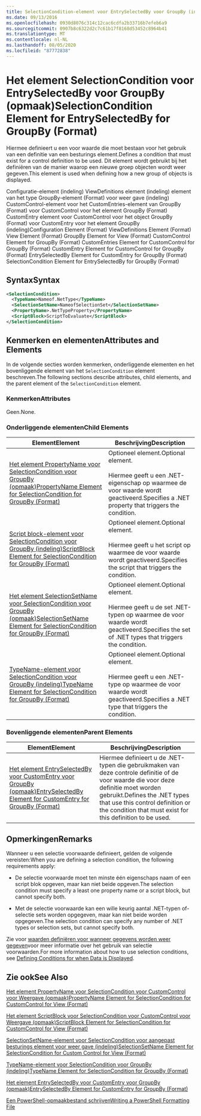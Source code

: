 ```yaml
---
title: SelectionCondition-element voor EntrySelectedBy voor GroupBy (indeling) | Microsoft Docs
ms.date: 09/13/2016
ms.openlocfilehash: 0930d8076c314c12cac6cdfa2b33716b7efeb6a9
ms.sourcegitcommit: 0907b8c6322d2c7c61b17f8168d53452c8964b41
ms.translationtype: MT
ms.contentlocale: nl-NL
ms.lasthandoff: 08/05/2020
ms.locfileid: "87772838"
---
```

# <a name="selectioncondition-element-for-entryselectedby-for-groupby-format"></a><span data-ttu-id="e2ef8-102">Het element SelectionCondition voor EntrySelectedBy voor GroupBy (opmaak)</span><span class="sxs-lookup"><span data-stu-id="e2ef8-102">SelectionCondition Element for EntrySelectedBy for GroupBy (Format)</span></span>

<span data-ttu-id="e2ef8-103">Hiermee definieert u een voor waarde die moet bestaan voor het gebruik van een definitie van een besturings element.</span><span class="sxs-lookup"><span data-stu-id="e2ef8-103">Defines a condition that must exist for a control definition to be used.</span></span> <span data-ttu-id="e2ef8-104">Dit element wordt gebruikt bij het definiëren van de manier waarop een nieuwe groep objecten wordt weer gegeven.</span><span class="sxs-lookup"><span data-stu-id="e2ef8-104">This element is used when defining how a new group of objects is displayed.</span></span>

<span data-ttu-id="e2ef8-105">Configuratie-element (indeling) ViewDefinitions element (indeling) element van het type GroupBy-element (Format) voor weer gave (indeling) CustomControl-element voor het CustomEntries-element van GroupBy (Format) voor CustomControl voor het element GroupBy (Format) CustomEntry element voor CustomControl voor het object GroupBy (Format) voor CustomEntry voor het element GroupBy (indeling)</span><span class="sxs-lookup"><span data-stu-id="e2ef8-105">Configuration Element (Format) ViewDefinitions Element (Format) View Element (Format) GroupBy Element for View (Format) CustomControl Element for GroupBy (Format) CustomEntries Element for CustomControl for GroupBy (Format) CustomEntry Element for CustomControl for GroupBy (Format) EntrySelectedBy Element for CustomEntry for GroupBy (Format) SelectionCondition Element for EntrySelectedBy for GroupBy (Format)</span></span>

## <a name="syntax"></a><span data-ttu-id="e2ef8-106">Syntax</span><span class="sxs-lookup"><span data-stu-id="e2ef8-106">Syntax</span></span>

```xml
<SelectionCondition>
  <TypeName>Nameof.NetType</TypeName>
  <SelectionSetName>NameofSelectionSet</SelectionSetName>
  <PropertyName>.NetTypeProperty</PropertyName>
  <ScriptBlock>ScriptToEvaluate</ScriptBlock>
</SelectionCondition>
```

## <a name="attributes-and-elements"></a><span data-ttu-id="e2ef8-107">Kenmerken en elementen</span><span class="sxs-lookup"><span data-stu-id="e2ef8-107">Attributes and Elements</span></span>

<span data-ttu-id="e2ef8-108">In de volgende secties worden kenmerken, onderliggende elementen en het bovenliggende element van het `SelectionCondition` element beschreven.</span><span class="sxs-lookup"><span data-stu-id="e2ef8-108">The following sections describe attributes, child elements, and the parent element of the `SelectionCondition` element.</span></span>

### <a name="attributes"></a><span data-ttu-id="e2ef8-109">Kenmerken</span><span class="sxs-lookup"><span data-stu-id="e2ef8-109">Attributes</span></span>

<span data-ttu-id="e2ef8-110">Geen.</span><span class="sxs-lookup"><span data-stu-id="e2ef8-110">None.</span></span>

### <a name="child-elements"></a><span data-ttu-id="e2ef8-111">Onderliggende elementen</span><span class="sxs-lookup"><span data-stu-id="e2ef8-111">Child Elements</span></span>

|<span data-ttu-id="e2ef8-112">Element</span><span class="sxs-lookup"><span data-stu-id="e2ef8-112">Element</span></span>|<span data-ttu-id="e2ef8-113">Beschrijving</span><span class="sxs-lookup"><span data-stu-id="e2ef8-113">Description</span></span>|
|-------------|-----------------|
|[<span data-ttu-id="e2ef8-114">Het element PropertyName voor SelectionCondition voor GroupBy (opmaak)</span><span class="sxs-lookup"><span data-stu-id="e2ef8-114">PropertyName Element for SelectionCondition for GroupBy (Format)</span></span>](./propertyname-element-for-selectioncondition-for-groupby-format.md)|<span data-ttu-id="e2ef8-115">Optioneel element.</span><span class="sxs-lookup"><span data-stu-id="e2ef8-115">Optional element.</span></span><br /><br /> <span data-ttu-id="e2ef8-116">Hiermee geeft u een .NET-eigenschap op waarmee de voor waarde wordt geactiveerd.</span><span class="sxs-lookup"><span data-stu-id="e2ef8-116">Specifies a .NET property that triggers the condition.</span></span>|
|[<span data-ttu-id="e2ef8-117">Script block-element voor SelectionCondition voor GroupBy (indeling)</span><span class="sxs-lookup"><span data-stu-id="e2ef8-117">ScriptBlock Element for SelectionCondition for GroupBy (Format)</span></span>](./scriptblock-element-for-selectioncondition-for-entryselectedby-for-groupby-format.md)|<span data-ttu-id="e2ef8-118">Optioneel element.</span><span class="sxs-lookup"><span data-stu-id="e2ef8-118">Optional element.</span></span><br /><br /> <span data-ttu-id="e2ef8-119">Hiermee geeft u het script op waarmee de voor waarde wordt geactiveerd.</span><span class="sxs-lookup"><span data-stu-id="e2ef8-119">Specifies the script that triggers the condition.</span></span>|
|[<span data-ttu-id="e2ef8-120">Het element SelectionSetName voor SelectionCondition voor GroupBy (opmaak)</span><span class="sxs-lookup"><span data-stu-id="e2ef8-120">SelectionSetName Element for SelectionCondition for GroupBy (Format)</span></span>](./selectionsetname-element-for-selectioncondition-for-groupby-format.md)|<span data-ttu-id="e2ef8-121">Optioneel element.</span><span class="sxs-lookup"><span data-stu-id="e2ef8-121">Optional element.</span></span><br /><br /> <span data-ttu-id="e2ef8-122">Hiermee geeft u de set .NET-typen op waarmee de voor waarde wordt geactiveerd.</span><span class="sxs-lookup"><span data-stu-id="e2ef8-122">Specifies the set of .NET types that triggers the condition.</span></span>|
|[<span data-ttu-id="e2ef8-123">TypeName-element voor SelectionCondition voor GroupBy (indeling)</span><span class="sxs-lookup"><span data-stu-id="e2ef8-123">TypeName Element for SelectionCondition for GroupBy  (Format)</span></span>](./typename-element-for-selectioncondition-for-groupby-format.md)|<span data-ttu-id="e2ef8-124">Optioneel element.</span><span class="sxs-lookup"><span data-stu-id="e2ef8-124">Optional element.</span></span><br /><br /> <span data-ttu-id="e2ef8-125">Hiermee geeft u een .NET-type op waarmee de voor waarde wordt geactiveerd.</span><span class="sxs-lookup"><span data-stu-id="e2ef8-125">Specifies a .NET type that triggers the condition.</span></span>|

### <a name="parent-elements"></a><span data-ttu-id="e2ef8-126">Bovenliggende elementen</span><span class="sxs-lookup"><span data-stu-id="e2ef8-126">Parent Elements</span></span>

|<span data-ttu-id="e2ef8-127">Element</span><span class="sxs-lookup"><span data-stu-id="e2ef8-127">Element</span></span>|<span data-ttu-id="e2ef8-128">Beschrijving</span><span class="sxs-lookup"><span data-stu-id="e2ef8-128">Description</span></span>|
|-------------|-----------------|
|[<span data-ttu-id="e2ef8-129">Het element EntrySelectedBy voor CustomEntry voor GroupBy (opmaak)</span><span class="sxs-lookup"><span data-stu-id="e2ef8-129">EntrySelectedBy Element for CustomEntry for GroupBy (Format)</span></span>](./entryselectedby-element-for-customentry-for-groupby-format.md)|<span data-ttu-id="e2ef8-130">Hiermee definieert u de .NET-typen die gebruikmaken van deze controle definitie of de voor waarde die voor deze definitie moet worden gebruikt.</span><span class="sxs-lookup"><span data-stu-id="e2ef8-130">Defines the .NET types that use this control definition or the condition that must exist for this definition to be used.</span></span>|

## <a name="remarks"></a><span data-ttu-id="e2ef8-131">Opmerkingen</span><span class="sxs-lookup"><span data-stu-id="e2ef8-131">Remarks</span></span>

<span data-ttu-id="e2ef8-132">Wanneer u een selectie voorwaarde definieert, gelden de volgende vereisten:</span><span class="sxs-lookup"><span data-stu-id="e2ef8-132">When you are defining a selection condition, the following requirements apply:</span></span>

- <span data-ttu-id="e2ef8-133">De selectie voorwaarde moet ten minste één eigenschaps naam of een script blok opgeven, maar kan niet beide opgeven.</span><span class="sxs-lookup"><span data-stu-id="e2ef8-133">The selection condition must specify a least one property name or a script block, but cannot specify both.</span></span>

- <span data-ttu-id="e2ef8-134">Met de selectie voorwaarde kan een wille keurig aantal .NET-typen of-selectie sets worden opgegeven, maar kan niet beide worden opgegeven.</span><span class="sxs-lookup"><span data-stu-id="e2ef8-134">The selection condition can specify any number of .NET types or selection sets, but cannot specify both.</span></span>

<span data-ttu-id="e2ef8-135">Zie voor [waarden definiëren voor wanneer gegevens worden weer gegeven](./defining-conditions-for-displaying-data.md)voor meer informatie over het gebruik van selectie voorwaarden.</span><span class="sxs-lookup"><span data-stu-id="e2ef8-135">For more information about how to use selection conditions, see [Defining Conditions for when Data is Displayed](./defining-conditions-for-displaying-data.md).</span></span>

## <a name="see-also"></a><span data-ttu-id="e2ef8-136">Zie ook</span><span class="sxs-lookup"><span data-stu-id="e2ef8-136">See Also</span></span>

[<span data-ttu-id="e2ef8-137">Het element PropertyName voor SelectionCondition voor CustomControl voor Weergave (opmaak)</span><span class="sxs-lookup"><span data-stu-id="e2ef8-137">PropertyName Element for SelectionCondition for CustomControl for View (Format)</span></span>](./propertyname-element-for-selectioncondition-for-customcontrol-for-view-format.md)

[<span data-ttu-id="e2ef8-138">Het element ScriptBlock voor SelectionCondition voor CustomControl voor Weergave (opmaak)</span><span class="sxs-lookup"><span data-stu-id="e2ef8-138">ScriptBlock Element for SelectionCondition for CustomControl for View (Format)</span></span>](./scriptblock-element-for-selectioncondition-for-customcontrol-for-view-format.md)

[<span data-ttu-id="e2ef8-139">SelectionSetName-element voor SelectionCondition voor aangepast besturings element voor weer gave (indeling)</span><span class="sxs-lookup"><span data-stu-id="e2ef8-139">SelectionSetName Element for SelectionCondition for Custom Control for View (Format)</span></span>](./selectionsetname-element-for-selectioncondition-for-customcontrol-for-view-format.md)

[<span data-ttu-id="e2ef8-140">TypeName-element voor SelectionCondition voor GroupBy (indeling)</span><span class="sxs-lookup"><span data-stu-id="e2ef8-140">TypeName Element for SelectionCondition for GroupBy  (Format)</span></span>](./typename-element-for-selectioncondition-for-groupby-format.md)

[<span data-ttu-id="e2ef8-141">Het element EntrySelectedBy voor CustomEntry voor GroupBy (opmaak)</span><span class="sxs-lookup"><span data-stu-id="e2ef8-141">EntrySelectedBy Element for CustomEntry for GroupBy (Format)</span></span>](./entryselectedby-element-for-customentry-for-groupby-format.md)

[<span data-ttu-id="e2ef8-142">Een PowerShell-opmaakbestand schrijven</span><span class="sxs-lookup"><span data-stu-id="e2ef8-142">Writing a PowerShell Formatting File</span></span>](./writing-a-powershell-formatting-file.md)
